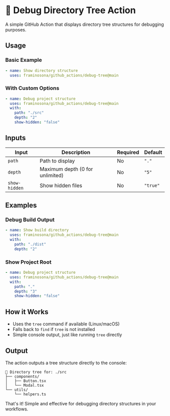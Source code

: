 # 🌳 Debug Directory Tree Action

A simple GitHub Action that displays directory tree structures for debugging purposes.

## Usage

### Basic Example

```yaml
- name: Show directory structure
  uses: framinosona/github_actions/debug-tree@main
```

### With Custom Options

```yaml
- name: Debug project structure
  uses: framinosona/github_actions/debug-tree@main
  with:
    path: "./src"
    depth: "2"
    show-hidden: "false"
```

## Inputs

| Input | Description | Required | Default |
|-------|-------------|----------|---------|
| `path` | Path to display | No | `"."` |
| `depth` | Maximum depth (0 for unlimited) | No | `"5"` |
| `show-hidden` | Show hidden files | No | `"true"` |

## Examples

### Debug Build Output

```yaml
- name: Show build directory
  uses: framinosona/github_actions/debug-tree@main
  with:
    path: "./dist"
    depth: "2"
```

### Show Project Root

```yaml
- name: Debug project structure
  uses: framinosona/github_actions/debug-tree@main
  with:
    path: "."
    depth: "3"
    show-hidden: "false"
```

## How it Works

- Uses the `tree` command if available (Linux/macOS)
- Falls back to `find` if `tree` is not installed
- Simple console output, just like running `tree` directly

## Output

The action outputs a tree structure directly to the console:

```
🌳 Directory tree for: ./src
├── components/
│   ├── Button.tsx
│   └── Modal.tsx
└── utils/
    └── helpers.ts
```

That's it! Simple and effective for debugging directory structures in your workflows.
